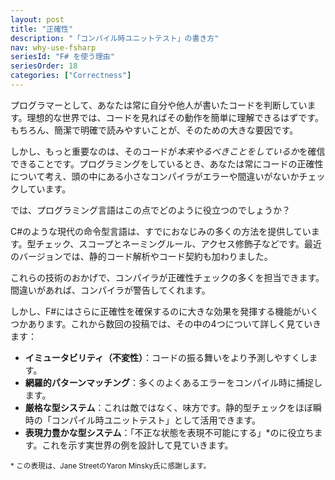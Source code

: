 ```yaml
---
layout: post
title: "正確性"
description: "「コンパイル時ユニットテスト」の書き方"
nav: why-use-fsharp
seriesId: "F# を使う理由"
seriesOrder: 18
categories: ["Correctness"]
---
```


プログラマーとして、あなたは常に自分や他人が書いたコードを判断しています。理想的な世界では、コードを見ればその動作を簡単に理解できるはずです。もちろん、簡潔で明確で読みやすいことが、そのための大きな要因です。

しかし、もっと重要なのは、そのコードが*本来やるべきことをしているか*を確信できることです。プログラミングをしているとき、あなたは常にコードの正確性について考え、頭の中にある小さなコンパイラがエラーや間違いがないかチェックしています。

では、プログラミング言語はこの点でどのように役立つのでしょうか？

C#のような現代の命令型言語は、すでにおなじみの多くの方法を提供しています。型チェック、スコープとネーミングルール、アクセス修飾子などです。最近のバージョンでは、静的コード解析やコード契約も加わりました。

これらの技術のおかげで、コンパイラが正確性チェックの多くを担当できます。間違いがあれば、コンパイラが警告してくれます。

しかし、F#にはさらに正確性を確保するのに大きな効果を発揮する機能がいくつかあります。これから数回の投稿では、その中の4つについて詳しく見ていきます：

* **イミュータビリティ（不変性）**：コードの振る舞いをより予測しやすくします。
* **網羅的パターンマッチング**：多くのよくあるエラーをコンパイル時に捕捉します。
* **厳格な型システム**：これは敵ではなく、味方です。静的型チェックをほぼ瞬時の「コンパイル時ユニットテスト」として活用できます。
* **表現力豊かな型システム**：「不正な状態を表現不可能にする」*のに役立ちます。これを示す実世界の例を設計して見ていきます。

<sub>* この表現は、Jane StreetのYaron Minsky氏に感謝します。</sub>
